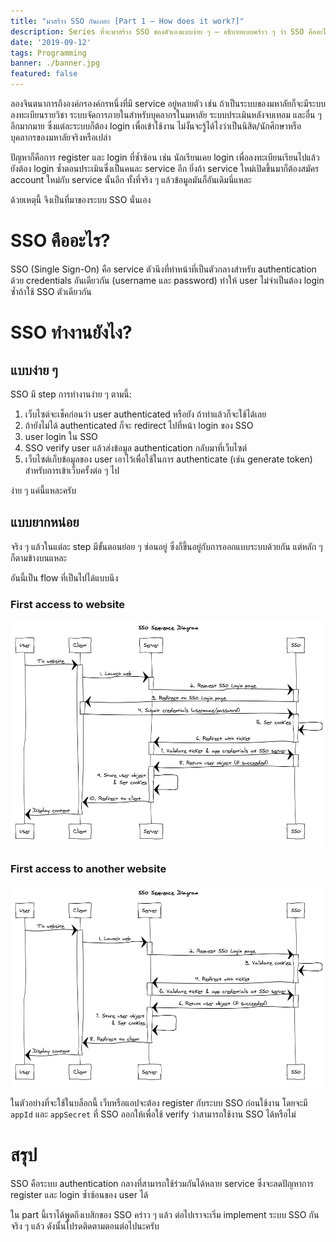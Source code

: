 ```yaml
---
title: "มาสร้าง SSO กันเถอะ [Part 1 — How does it work?]"
description: Series ที่จะพาสร้าง SSO ของตัวเองแบบง่าย ๆ — อธิบายแบบคร่าว ๆ ว่า SSO คืออะไร มีประโยชน์ยังไง ทำงานยังไง
date: '2019-09-12'
tags: Programming
banner: ./banner.jpg
featured: false
---
```


ลองจินตนาการถึงองค์กรองค์กรหนึ่งที่มี service อยู่หลายตัว เช่น ถ้าเป็นระบบของมหาลัยก็จะมีระบบลงทะเบียนรายวิชา ระบบจัดการภายในสำหรับบุคลากรในมหาลัย ระบบประเมินหลังจบเทอม และอื่น ๆ อีกมากมาย ซึ่งแต่ละระบบก็ต้อง login เพื่อเข้าใช้งาน ไม่งั้นจะรู้ได้ไงว่าเป็นนิสิต/นักศึกษาหรือบุคลากรของมหาลัยจริงหรือเปล่า

ปัญหาก็คือการ register และ login ที่ซ้ำซ้อน เช่น นักเรียนเคย login เพื่อลงทะเบียนเรียนไปแล้วยังต้อง login ซ้ำตอนประเมินซึ่งเป็นคนละ service อีก ยิ่งถ้า service ใหม่เปิดขึ้นมาก็ต้องสมัคร account ใหม่กับ service นั้นอีก ทั้งที่จริง ๆ แล้วข้อมูลมันก็อันเดิมนี่แหละ

ด้วยเหตุนี้ จึงเป็นที่มาของระบบ SSO นั่นเอง

# SSO คืออะไร?

SSO (Single Sign-On) คือ service ตัวนึงที่ทำหน้าที่เป็นตัวกลางสำหรับ authentication ด้วย credentials อันเดียวกัน (username และ password) ทำให้ user ไม่จำเป็นต้อง login ซ้ำถ้าใช้ SSO ตัวเดียวกัน

# SSO ทำงานยังไง?

## แบบง่าย ๆ

SSO มี step การทำงานง่าย ๆ ตามนี้:
1. เว็บไซต์จะเช็คก่อนว่า user authenticated หรือยัง ถ้าทำแล้วก็จะใช้ได้เลย
2. ถ้ายังไม่ได้ authenticated ก็จะ redirect ไปที่หน้า login ของ SSO
3. user login ใน SSO
4. SSO verify user แล้วส่งข้อมูล authentication กลับมาที่เว็บไซต์
5. เว็บไซต์เก็บข้อมูลของ user เอาไว้เพื่อใช้ในการ authenticate (เช่น generate token) สำหรับการเข้าเว็บครั้งต่อ ๆ ไป

ง่าย ๆ แค่นี้แหละครับ

## แบบยากหน่อย

จริง ๆ แล้วในแต่ละ step มีขั้นตอนย่อย ๆ ซ่อนอยู่ ซึ่งก็ขึ้นอยู่กับการออกแบบระบบด้วยกัน แต่หลัก ๆ ก็ตามข้างบนแหละ

อันนี้เป็น flow ที่เป็นไปได้แบบนึง

### First access to website

![First access](sso_diagram_1.jpg)

### First access to another website

![First access to another web/app](sso_diagram_2.jpg)

ในตัวอย่างที่จะใช้ในบล็อกนี้ เว็บหรือแอปจะต้อง register กับระบบ SSO ก่อนใช้งาน โดยจะมี `appId` และ `appSecret` ที่ SSO ออกให้เพื่อใช้ verify ว่าสามารถใช้งาน SSO ได้หรือไม่

# สรุป

SSO คือระบบ authentication กลางที่สามารถใช้ร่วมกันได้หลาย service ซึ่งจะลดปัญหาการ register และ login ซ้ำซ้อนของ user ได้

ใน part นี้เราได้พูดถึงเบสิกของ SSO คร่าว ๆ แล้ว ต่อไปเราจะเริ่ม implement ระบบ SSO กันจริง ๆ แล้ว ดังนั้นโปรดติดตามตอนต่อไปนะครับ